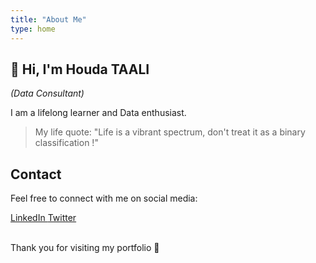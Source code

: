 ```yaml
---
title: "About Me"
type: home 
---
```

## 👋 Hi, I'm Houda TAALI

_(Data Consultant)_

I am a lifelong learner and Data enthusiast.<br>  

<blockquote class="quote">
    My life quote: "Life is a vibrant spectrum, don't treat it as a binary classification !"
</blockquote>
 
## Contact

Feel free to connect with me on social media:
<div class="social-icons">
    <a href="https://www.linkedin.com/in/houda-taali/" target="_blank" rel="noopener noreferrer">
        <i class="fab fa-linkedin"></i> LinkedIn
    </a>
    <a href="https://twitter.com/HoudaTaali" target="_blank" rel="noopener noreferrer">
        <i class="fab fa-twitter"></i> Twitter
    </a>
</div><br>  

Thank you for visiting my portfolio 🙏
